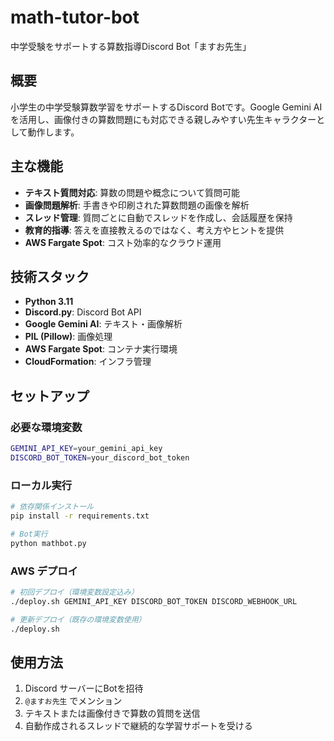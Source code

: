 # math-tutor-bot

中学受験をサポートする算数指導Discord Bot「ますお先生」

## 概要

小学生の中学受験算数学習をサポートするDiscord Botです。Google Gemini AIを活用し、画像付きの算数問題にも対応できる親しみやすい先生キャラクターとして動作します。

## 主な機能

- **テキスト質問対応**: 算数の問題や概念について質問可能
- **画像問題解析**: 手書きや印刷された算数問題の画像を解析
- **スレッド管理**: 質問ごとに自動でスレッドを作成し、会話履歴を保持
- **教育的指導**: 答えを直接教えるのではなく、考え方やヒントを提供
- **AWS Fargate Spot**: コスト効率的なクラウド運用

## 技術スタック

- **Python 3.11**
- **Discord.py**: Discord Bot API
- **Google Gemini AI**: テキスト・画像解析
- **PIL (Pillow)**: 画像処理
- **AWS Fargate Spot**: コンテナ実行環境
- **CloudFormation**: インフラ管理

## セットアップ

### 必要な環境変数

```bash
GEMINI_API_KEY=your_gemini_api_key
DISCORD_BOT_TOKEN=your_discord_bot_token
```

### ローカル実行

```bash
# 依存関係インストール
pip install -r requirements.txt

# Bot実行
python mathbot.py
```

### AWS デプロイ

```bash
# 初回デプロイ（環境変数設定込み）
./deploy.sh GEMINI_API_KEY DISCORD_BOT_TOKEN DISCORD_WEBHOOK_URL

# 更新デプロイ（既存の環境変数使用）
./deploy.sh
```

## 使用方法

1. Discord サーバーにBotを招待
2. `@ますお先生` でメンション
3. テキストまたは画像付きで算数の質問を送信
4. 自動作成されるスレッドで継続的な学習サポートを受ける